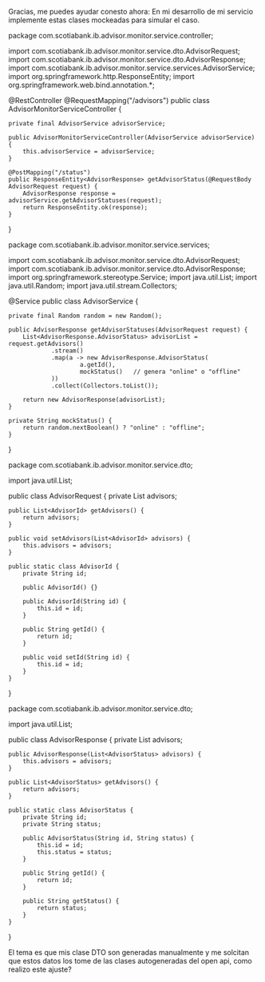 Gracias, me puedes ayudar conesto ahora:
En mi desarrollo de mi servicio implemente estas clases mockeadas para simular el caso.

package com.scotiabank.ib.advisor.monitor.service.controller;

import com.scotiabank.ib.advisor.monitor.service.dto.AdvisorRequest;
import com.scotiabank.ib.advisor.monitor.service.dto.AdvisorResponse;
import com.scotiabank.ib.advisor.monitor.service.services.AdvisorService;
import org.springframework.http.ResponseEntity;
import org.springframework.web.bind.annotation.*;

@RestController
@RequestMapping("/advisors")
public class AdvisorMonitorServiceController {

    private final AdvisorService advisorService;

    public AdvisorMonitorServiceController(AdvisorService advisorService) {
        this.advisorService = advisorService;
    }

    @PostMapping("/status")
    public ResponseEntity<AdvisorResponse> getAdvisorStatus(@RequestBody AdvisorRequest request) {
        AdvisorResponse response = advisorService.getAdvisorStatuses(request);
        return ResponseEntity.ok(response);
    }
}

package com.scotiabank.ib.advisor.monitor.service.services;

import com.scotiabank.ib.advisor.monitor.service.dto.AdvisorRequest;
import com.scotiabank.ib.advisor.monitor.service.dto.AdvisorResponse;
import org.springframework.stereotype.Service;
import java.util.List;
import java.util.Random;
import java.util.stream.Collectors;

@Service
public class AdvisorService {

    private final Random random = new Random();

    public AdvisorResponse getAdvisorStatuses(AdvisorRequest request) {
        List<AdvisorResponse.AdvisorStatus> advisorList = request.getAdvisors()
                .stream()
                .map(a -> new AdvisorResponse.AdvisorStatus(
                        a.getId(),
                        mockStatus()   // genera "online" o "offline"
                ))
                .collect(Collectors.toList());

        return new AdvisorResponse(advisorList);
    }

    private String mockStatus() {
        return random.nextBoolean() ? "online" : "offline";
    }
}

package com.scotiabank.ib.advisor.monitor.service.dto;

import java.util.List;

public class AdvisorRequest {
    private List<AdvisorId> advisors;

    public List<AdvisorId> getAdvisors() {
        return advisors;
    }

    public void setAdvisors(List<AdvisorId> advisors) {
        this.advisors = advisors;
    }

    public static class AdvisorId {
        private String id;

        public AdvisorId() {}

        public AdvisorId(String id) {
            this.id = id;
        }

        public String getId() {
            return id;
        }

        public void setId(String id) {
            this.id = id;
        }
    }
}


package com.scotiabank.ib.advisor.monitor.service.dto;

import java.util.List;

public class AdvisorResponse {
    private List<AdvisorStatus> advisors;

    public AdvisorResponse(List<AdvisorStatus> advisors) {
        this.advisors = advisors;
    }

    public List<AdvisorStatus> getAdvisors() {
        return advisors;
    }

    public static class AdvisorStatus {
        private String id;
        private String status;

        public AdvisorStatus(String id, String status) {
            this.id = id;
            this.status = status;
        }

        public String getId() {
            return id;
        }

        public String getStatus() {
            return status;
        }
    }
}

El tema es que mis clase DTO son generadas manualmente y me solcitan que estos datos los tome de las clases autogeneradas del open api, como realizo este ajuste? 

